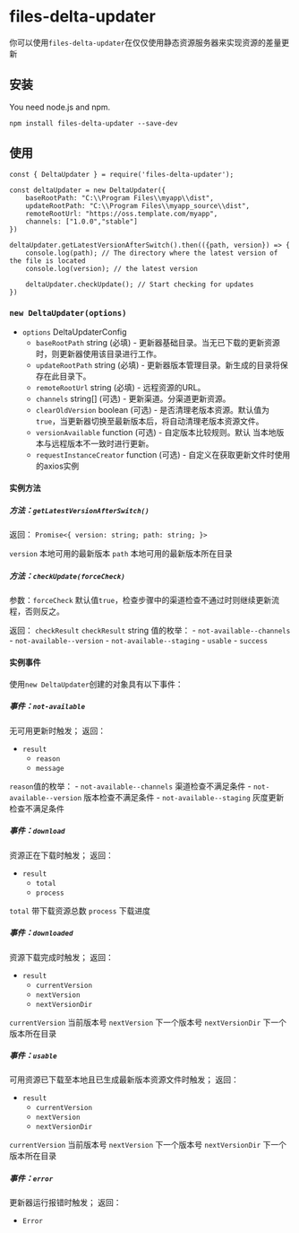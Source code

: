
# files-delta-updater

你可以使用`files-delta-updater`在仅仅使用静态资源服务器来实现资源的差量更新

## 安装

You need node.js and npm.

```
npm install files-delta-updater --save-dev
```

## 使用

```
const { DeltaUpdater } = require('files-delta-updater');

const deltaUpdater = new DeltaUpdater({
	baseRootPath: "C:\\Program Files\\myapp\\dist",
	updateRootPath: "C:\\Program Files\\myapp_source\\dist",
	remoteRootUrl: "https://oss.template.com/myapp", 
	channels: ["1.0.0","stable"]
})

deltaUpdater.getLatestVersionAfterSwitch().then(({path, version}) => {
	console.log(path); // The directory where the latest version of the file is located
	console.log(version); // the latest version

	deltaUpdater.checkUpdate(); // Start checking for updates
})
```


### `new DeltaUpdater(options)`
- `options` DeltaUpdaterConfig
	- `baseRootPath` string (必填) - 更新器基础目录。当无已下载的更新资源时，则更新器使用该目录进行工作。
	- `updateRootPath` string (必填) - 更新器版本管理目录。新生成的目录将保存在此目录下。
	- `remoteRootUrl` string (必填) - 远程资源的URL。
	- `channels` string[] (可选) - 更新渠道。分渠道更新资源。
	- `clearOldVersion` boolean (可选) - 是否清理老版本资源。默认值为`true`，当更新器切换至最新版本后，将自动清理老版本资源文件。
	- `versionAvailable` function (可选) - 自定版本比较规则。默认 当本地版本与远程版本不一致时进行更新。
	- `requestInstanceCreator` function (可选) - 自定义在获取更新文件时使用的axios实例

#### 实例方法

##### 方法：`getLatestVersionAfterSwitch()`

返回： `Promise<{ version: string; path: string; }>`

`version` 本地可用的最新版本
`path` 本地可用的最新版本所在目录

##### 方法：`checkUpdate(forceCheck)`

参数：`forceCheck`
默认值`true`，检查步骤中的渠道检查不通过时则继续更新流程，否则反之。

返回： `checkResult` 
`checkResult` string 值的枚举：
	- `not-available--channels`
	- `not-available--version`
	- `not-available--staging`
	- `usable`
	- `success`


#### 实例事件

使用`new DeltaUpdater`创建的对象具有以下事件：

##### 事件：`not-available`

无可用更新时触发；
返回：
- `result`
	- `reason` 
	- `message`

`reason`值的枚举：
	- `not-available--channels` 渠道检查不满足条件
	- `not-available--version` 版本检查不满足条件
	- `not-available--staging` 灰度更新检查不满足条件

##### 事件：`download`

资源正在下载时触发；
返回：
- `result`
	- `total` 
	- `process`

 `total` 带下载资源总数
 `process` 下载进度

##### 事件：`downloaded`

资源下载完成时触发；
返回：
- `result`
	- `currentVersion` 
	- `nextVersion`
	- `nextVersionDir`

 `currentVersion` 当前版本号
 `nextVersion` 下一个版本号
 `nextVersionDir` 下一个版本所在目录
##### 事件：`usable`

可用资源已下载至本地且已生成最新版本资源文件时触发；
返回：
- `result`
	- `currentVersion` 
	- `nextVersion`
	- `nextVersionDir`

 `currentVersion` 当前版本号
 `nextVersion` 下一个版本号
 `nextVersionDir` 下一个版本所在目录

##### 事件：`error`

更新器运行报错时触发；
返回：
- `Error`



